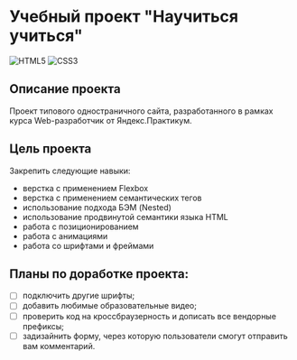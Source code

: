 # Учебный проект "Научиться учиться"
![HTML5](https://img.shields.io/badge/HTML-HTML5-red?logo=HTML5&style=flat)
![CSS3](https://img.shields.io/badge/CSS-CSS3-green?logo=CSS3&style=flat)
## Описание проекта
Проект типового одностраничного сайта, разработанного в рамках курса Web-разработчик от Яндекс.Практикум.
## Цель проекта
Закрепить следующие навыки:
- верстка с применением Flexbox
- верстка с применением семантических тегов
- использование подхода БЭМ (Nested)
- использование продвинутой семантики языка HTML
- работа с позиционированием
- работа с анимациями
- работа со шрифтами и фреймами
## Планы по доработке проекта:
- [ ] подключить другие шрифты;
- [ ] добавить любимые образовательные видео;
- [ ] проверить код на кроссбраузерность и дописать все вендорные префиксы;
- [ ] задизайнить форму, через которую пользователи смогут отправить вам комментарий.
